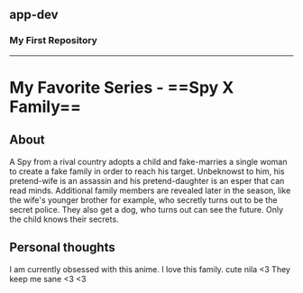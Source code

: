 ## app-dev
### My First Repository
---
# My Favorite Series - ==Spy X Family==

## About
A Spy from a rival country adopts a child and fake-marries a single woman to create a fake family in order to reach his target. Unbeknowst to him, his pretend-wife is an assassin and his pretend-daughter is an esper that can read minds. Additional family members are revealed later in the season, like the wife's younger brother for example, who secretly turns out to be the secret police. They also get a dog, who turns out can see the future. Only the child knows their secrets.

## Personal thoughts
I am currently obsessed with this anime. I love this family. cute nila <3 They keep me sane <3 <3 
